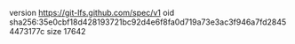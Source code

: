 version https://git-lfs.github.com/spec/v1
oid sha256:35e0cbf18d428193721bc92d4e6f8fa0d719a73e3ac3f946a7fd28454473177c
size 17642
